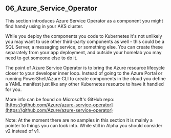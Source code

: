 ## 06_Azure_Service_Operator

This section introduces Azure Service Operator as a component you might find handy using in your AKS cluster.

While you deploy the components you code to Kubernetes it's not unlikely you may want to use other third-party components as well - this could be a SQL Server, a messaging service, or something else. You can create these separately from your app deployment, and outside your homelab you may need to get someone else to do it.

The point of Azure Service Operator is to bring the Azure resource lifecycle closer to your developer inner loop. Instead of going to the Azure Portal or running PowerShell/Azure CLI to create components in the cloud you define a YAML manifest just like any other Kubernetes resource to have it handled for you.

More info can be found on Microsoft's GitHub repo:  
[https://github.com/Azure/azure-service-operator](https://github.com/Azure/azure-service-operator)

Note: At the moment there are no samples in this section it is mainly a pointer to things you can look into. While still in Alpha you should consider v2 instead of v1.